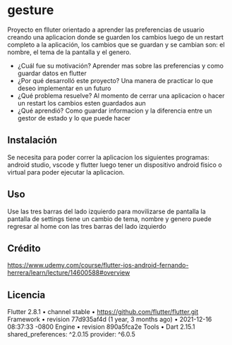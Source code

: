 # gesture
Proyecto en flluter orientado a aprender las preferencias de usuario creando una aplicacion donde se guarden los cambios luego de un restart completo a la aplicación, los cambios que se guardan y se cambian son: el nombre, el tema de la pantalla y el genero.
- ¿Cuál fue su motivación? Aprender mas sobre las preferencias y como guardar datos en flutter
- ¿Por qué desarrolló este proyecto? Una manera de practicar lo que deseo implementar en un futuro
- ¿Qué problema resuelve? Al momento de cerrar una aplicacion o hacer un restart los cambios esten guardados aun 
- ¿Qué aprendió? Como guardar informacion y la diferencia entre un gestor de estado y lo que puede hacer 
## Instalación
Se necesita para poder correr la aplicacion los siguientes programas: android studio, vscode y flutter
luego tener un dispositivo android fisico o virtual para poder ejecutar la aplicacion.
## Uso
Use las tres barras del lado izquierdo para movilizarse de pantalla 
la pantalla de settings tiene un cambio de tema, nombre y genero
puede regresar al home con las tres barras del lado izquierdo 
## Crédito
https://www.udemy.com/course/flutter-ios-android-fernando-herrera/learn/lecture/14600588#overview
## Licencia
Flutter 2.8.1 • channel stable • https://github.com/flutter/flutter.git
Framework • revision 77d935af4d (1 year, 3 months ago) • 2021-12-16 08:37:33 -0800
Engine • revision 890a5fca2e
Tools • Dart 2.15.1
shared_preferences: ^2.0.15
  provider: ^6.0.5